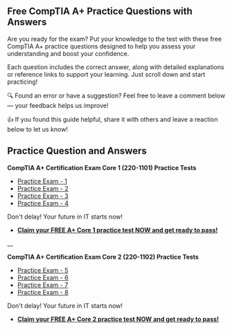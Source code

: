 ## Free CompTIA A+ Practice Questions with Answers

Are you ready for the exam? Put your knowledge to the test with these free CompTIA A+ practice questions designed to help you assess your understanding and boost your confidence.

Each question includes the correct answer, along with detailed explanations or reference links to support your learning. Just scroll down and start practicing!

🔍 Found an error or have a suggestion? Feel free to leave a comment below — your feedback helps us improve!

👍 If you found this guide helpful, share it with others and leave a reaction below to let us know!

## Practice Question and Answers

**CompTIA A+ Certification Exam Core 1 (220-1101) Practice Tests**

- [Practice Exam - 1](https://github.com/siennafaleiro/CompTIA-A-Plus-Practice-Questions/blob/main/Practice%20Exam%201.md)
- [Practice Exam - 2](https://github.com/siennafaleiro/CompTIA-A-Plus-Practice-Questions/blob/main/Practice%20Exam%202.md)
- [Practice Exam - 3](https://github.com/siennafaleiro/CompTIA-A-Plus-Practice-Questions/blob/main/Practice%20Exam%203.md)
- [Practice Exam - 4](https://github.com/siennafaleiro/CompTIA-A-Plus-Practice-Questions/blob/main/Practice%20Exam%204.md)

Don't delay! Your future in IT starts now!

- [**Claim your FREE A+ Core 1 practice test NOW and get ready to pass!**
](https://www.edusum.com/comptia/220-1101-comptia-core-1)

__

**CompTIA A+ Certification Exam Core 2 (220-1102) Practice Tests**

- [Practice Exam - 5](https://github.com/siennafaleiro/CompTIA-A-Plus-Practice-Questions/blob/main/Practice%20Exam%205.md)
- [Practice Exam - 6](https://github.com/siennafaleiro/CompTIA-A-Plus-Practice-Questions/blob/main/Practice%20Exam%206.md)
- [Practice Exam - 7](https://github.com/siennafaleiro/CompTIA-A-Plus-Practice-Questions/blob/main/Practice%20Exam%207.md)
- [Practice Exam - 8](https://github.com/siennafaleiro/CompTIA-A-Plus-Practice-Questions/blob/main/Practice%20Exam%208.md)

Don't delay! Your future in IT starts now!

- [**Claim your FREE A+ Core 2 practice test NOW and get ready to pass!**
](https://www.edusum.com/comptia/220-1102-comptia-core-2)
